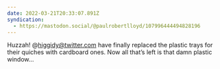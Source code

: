 ```yaml
---
date: 2022-03-21T20:33:07.891Z
syndication:
  - https://mastodon.social/@paulrobertlloyd/107996444494828196
---
```


Huzzah! @higgidy@twitter.com have finally replaced the plastic trays for their quiches with cardboard ones. Now all that’s left is that damn plastic window…
